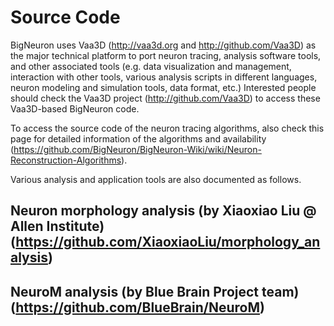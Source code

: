 # Source Code

BigNeuron uses Vaa3D (http://vaa3d.org and http://github.com/Vaa3D) as the major technical platform to port neuron tracing, analysis software tools, and other associated tools (e.g. data visualization and management, interaction with other tools, various analysis scripts in different languages, neuron modeling and simulation tools, data format, etc.) Interested people should check the Vaa3D project (http://github.com/Vaa3D) to access these Vaa3D-based BigNeuron code.

To access the source code of the neuron tracing algorithms, also check this page for detailed information of the algorithms and availability (https://github.com/BigNeuron/BigNeuron-Wiki/wiki/Neuron-Reconstruction-Algorithms).

Various analysis and application tools are also documented as follows.

## Neuron morphology analysis (by Xiaoxiao Liu @ Allen Institute) (https://github.com/XiaoxiaoLiu/morphology_analysis)
## NeuroM analysis (by Blue Brain Project team) (https://github.com/BlueBrain/NeuroM)


